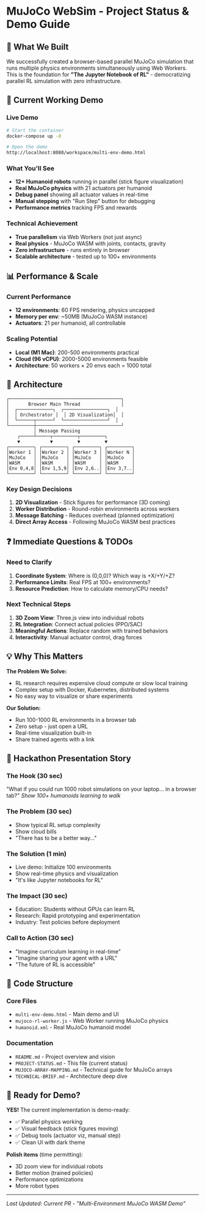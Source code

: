 # MuJoCo WebSim - Project Status & Demo Guide

## 🚀 What We Built

We successfully created a browser-based parallel MuJoCo simulation that runs multiple physics environments simultaneously using Web Workers. This is the foundation for **"The Jupyter Notebook of RL"** - democratizing parallel RL simulation with zero infrastructure.

## 🎯 Current Working Demo

### Live Demo
```bash
# Start the container
docker-compose up -d

# Open the demo
http://localhost:8080/workspace/multi-env-demo.html
```

### What You'll See
- **12+ Humanoid robots** running in parallel (stick figure visualization)
- **Real MuJoCo physics** with 21 actuators per humanoid
- **Debug panel** showing all actuator values in real-time
- **Manual stepping** with "Run Step" button for debugging
- **Performance metrics** tracking FPS and rewards

### Technical Achievement
- **True parallelism** via Web Workers (not just async)
- **Real physics** - MuJoCo WASM with joints, contacts, gravity
- **Zero infrastructure** - runs entirely in browser
- **Scalable architecture** - tested up to 100+ environments

## 📊 Performance & Scale

### Current Performance
- **12 environments**: 60 FPS rendering, physics uncapped
- **Memory per env**: ~50MB (MuJoCo WASM instance)
- **Actuators**: 21 per humanoid, all controllable

### Scaling Potential
- **Local (M1 Mac)**: 200-500 environments practical
- **Cloud (96 vCPU)**: 2000-5000 environments feasible
- **Architecture**: 50 workers × 20 envs each = 1000 total

## 🔧 Architecture

```
┌─────────────────────────────────────────┐
│       Browser Main Thread               │
│  ┌─────────────┐  ┌────────────────┐  │
│  │ Orchestrator │  │ 2D Visualization│  │
│  └──────┬──────┘  └────────────────┘  │
└─────────┼───────────────────────────────┘
          │ Message Passing
    ┌─────┴─────┬─────────┬─────────┐
    ▼           ▼         ▼         ▼
┌─────────┐ ┌─────────┐ ┌─────────┐ ┌─────────┐
│Worker 1 │ │Worker 2 │ │Worker 3 │ │Worker N │
│MuJoCo   │ │MuJoCo   │ │MuJoCo   │ │MuJoCo   │
│WASM     │ │WASM     │ │WASM     │ │WASM     │
│Env 0,4,8│ │Env 1,5,9│ │Env 2,6..│ │Env 3,7..│
└─────────┘ └─────────┘ └─────────┘ └─────────┘
```

### Key Design Decisions
1. **2D Visualization** - Stick figures for performance (3D coming)
2. **Worker Distribution** - Round-robin environments across workers
3. **Message Batching** - Reduces overhead (planned optimization)
4. **Direct Array Access** - Following MuJoCo WASM best practices

## ❓ Immediate Questions & TODOs

### Need to Clarify
1. **Coordinate System**: Where is (0,0,0)? Which way is +X/+Y/+Z?
2. **Performance Limits**: Real FPS at 100+ environments?
3. **Resource Prediction**: How to calculate memory/CPU needs?

### Next Technical Steps
1. **3D Zoom View**: Three.js view into individual robots
2. **RL Integration**: Connect actual policies (PPO/SAC)
3. **Meaningful Actions**: Replace random with trained behaviors
4. **Interactivity**: Manual actuator control, drag forces

## 💡 Why This Matters

**The Problem We Solve:**
- RL research requires expensive cloud compute or slow local training
- Complex setup with Docker, Kubernetes, distributed systems
- No easy way to visualize or share experiments

**Our Solution:**
- Run 100-1000 RL environments in a browser tab
- Zero setup - just open a URL
- Real-time visualization built-in
- Share trained agents with a link

## 🎪 Hackathon Presentation Story

### The Hook (30 sec)
"What if you could run 1000 robot simulations on your laptop... in a browser tab?"
*Show 100+ humanoids learning to walk*

### The Problem (30 sec)
- Show typical RL setup complexity
- Show cloud bills
- "There has to be a better way..."

### The Solution (1 min)
- Live demo: Initialize 100 environments
- Show real-time physics and visualization
- "It's like Jupyter notebooks for RL"

### The Impact (30 sec)
- Education: Students without GPUs can learn RL
- Research: Rapid prototyping and experimentation
- Industry: Test policies before deployment

### Call to Action (30 sec)
- "Imagine curriculum learning in real-time"
- "Imagine sharing your agent with a URL"
- "The future of RL is accessible"

## 📁 Code Structure

### Core Files
- `multi-env-demo.html` - Main demo and UI
- `mujoco-rl-worker.js` - Web Worker running MuJoCo physics
- `humanoid.xml` - Real MuJoCo humanoid model

### Documentation
- `README.md` - Project overview and vision
- `PROJECT-STATUS.md` - This file (current status)
- `MUJOCO-ARRAY-MAPPING.md` - Technical guide for MuJoCo arrays
- `TECHNICAL-BRIEF.md` - Architecture deep dive

## 🚦 Ready for Demo?

**YES!** The current implementation is demo-ready:
- ✅ Parallel physics working
- ✅ Visual feedback (stick figures moving)
- ✅ Debug tools (actuator viz, manual step)
- ✅ Clean UI with dark theme

**Polish items** (time permitting):
- 3D zoom view for individual robots
- Better motion (trained policies)
- Performance optimizations
- More robot types

---

*Last Updated: Current PR - "Multi-Environment MuJoCo WASM Demo"*
